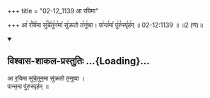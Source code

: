 +++
title = "02-12_1139 आ रयिमा"

+++
आ꣢ र꣣यि꣡मा सु꣢꣯चे꣣तु꣢न꣣मा꣡ सु꣢क्रतो त꣣नू꣢ष्वा। पा꣢न्त꣣मा꣡ पु꣢रु꣣स्पृ꣡ह꣢म् ॥ 02-12:1139 ॥ ॥2 (ण)॥

<div class="js_include" newlevelforh1="2" title="विश्वास-शाकल-प्रस्तुतिः" unfilled url="/vedAH_Rk/shAkalam/saMhitA/vishvAsa-prastutiH/09/065/30_A_rayimA.md">
<details open><summary><h2>विश्वास-शाकल-प्रस्तुतिः ...{Loading}...</h2></summary>


आ र॒यिमा सु॑चे॒तुन॒मा सु॑क्रतो त॒नूष्वा ।  
पान्त॒मा पु॑रु॒स्पृह॑म् ॥

</details>
</div>